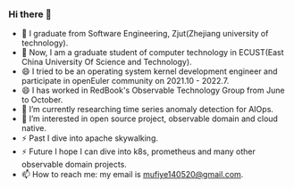 ### Hi there 👋
- 🔭 I graduate from Software Engineering, Zjut(Zhejiang university of technology).
- 🤔 Now, I am a graduate student of computer technology in ECUST(East China University Of Science and Technology).
- 😄 I tried to be an operating system kernel development engineer and participate in openEuler community on 2021.10 - 2022.7.
- 😄 I has worked in RedBook's Observable Technology Group from June to October.
- 🌱 I’m currently researching time series anomaly detection for AIOps.
- 👯 I’m interested in open source project, observable domain and cloud native.
- ⚡ Past I dive into apache skywalking.
- ⚡ Future I hope I can dive into k8s, prometheus and many other observable domain projects.
- 📫 How to reach me: my email is mufiye140520@gmail.com.


<!--
**mufiye/mufiye** is a ✨ _special_ ✨ repository because its `README.md` (this file) appears on your GitHub profile.

Here are some ideas to get you started:

- 🔭 I’m currently working on zjut
- 🌱 I’m currently learning operating system kernel development, network programming, C++
- 👯 I’m looking to collaborate on ...
- 🤔 I’m looking for help with ...
- 💬 Ask me about ...
- 📫 How to reach me: my email is 1433137434@qq.com
- 😄 Pronouns: ...
- ⚡ Fun fact: ...
-->
